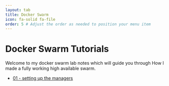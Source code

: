 ```yaml
---
layout: tab
title: Docker Swarm
icon: fa-solid fa-file
order: 5 # Adjust the order as needed to position your menu item
---
```

# Docker Swarm Tutorials

Welcome to my docker swarm lab notes which will guide you through How I made a fully working high available swarm. 
- [01 - setting up the managers](/swarm/setup.md)
